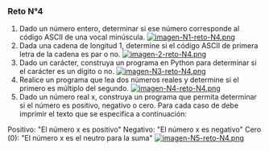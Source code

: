 ### Reto N°4 
1. Dado un número entero, determinar si ese número corresponde al código ASCII de una vocal minúscula.
[![imagen-N1-reto-N4.png](https://i.postimg.cc/Gm0X3WF9/imagen-N1-reto-N4.png)](https://postimg.cc/tY532mmH)
1. Dada una cadena de longitud 1, determine si el código ASCII de primera letra de la cadena es par o no.
[![imagen-2-reto-N4.png](https://i.postimg.cc/0QNfHPsX/imagen-2-reto-N4.png)](https://postimg.cc/cKVwvq6f)
1. Dado un carácter, construya un programa en Python para determinar si el carácter es un dígito o no.
[![imagen-N3-reto-N4.png](https://i.postimg.cc/WzzJdtXm/imagen-N3-reto-N4.png)](https://postimg.cc/V0yNTsy5)
1. Realice un programa que lea dos números reales y determine si el primero es múltiplo del segundo.
[![imagen-N4-reto-N4.png](https://i.postimg.cc/9QZ1mN4m/imagen-N4-reto-N4.png)](https://postimg.cc/rDy5gjC3)
1. Dado un número real x, construya un programa que permita determinar si el número es positivo, negativo o cero. Para cada caso de debe imprimir el texto que se especifica a continuación:

 Positivo: "El número x es positivo"
 Negativo: "El número x es negativo"
 Cero (0): "El número x es el neutro para la suma"
[![imagen-N5-reto-N4.png](https://i.postimg.cc/yYksb0DX/imagen-N5-reto-N4.png)](https://postimg.cc/RN5k36QN)





